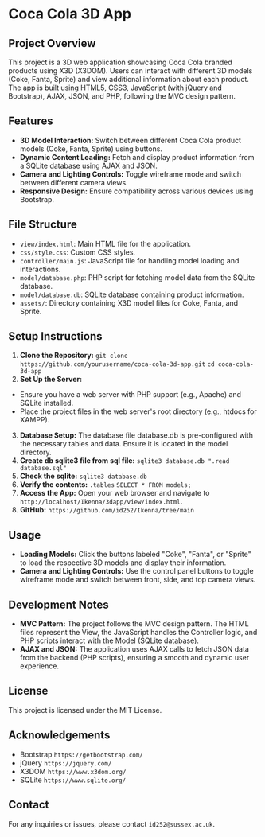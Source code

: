 # Coca Cola 3D App

## Project Overview
This project is a 3D web application showcasing Coca Cola branded products using X3D (X3DOM). Users can interact with different 3D models (Coke, Fanta, Sprite) and view additional information about each product. The app is built using HTML5, CSS3, JavaScript (with jQuery and Bootstrap), AJAX, JSON, and PHP, following the MVC design pattern.

## Features
- **3D Model Interaction:** Switch between different Coca Cola product models (Coke, Fanta, Sprite) using buttons.
- **Dynamic Content Loading:** Fetch and display product information from a SQLite database using AJAX and JSON.
- **Camera and Lighting Controls:** Toggle wireframe mode and switch between different camera views.
- **Responsive Design:** Ensure compatibility across various devices using Bootstrap.

## File Structure
- `view/index.html`: Main HTML file for the application.
- `css/style.css`: Custom CSS styles.
- `controller/main.js`: JavaScript file for handling model loading and interactions.
- `model/database.php`: PHP script for fetching model data from the SQLite database.
- `model/database.db`: SQLite database containing product information.
- `assets/`: Directory containing X3D model files for Coke, Fanta, and Sprite.

## Setup Instructions
1. **Clone the Repository:**
   ```git clone https://github.com/yourusername/coca-cola-3d-app.git```
   ```cd coca-cola-3d-app```
2. **Set Up the Server:**
 - Ensure you have a web server with PHP support (e.g., Apache) and SQLite installed.
 - Place the project files in the web server's root directory (e.g., htdocs for XAMPP).
3. **Database Setup:** The database file database.db is pre-configured with the necessary tables and data. Ensure it is located in the model directory.
4. **Create db sqlite3 file from sql file:** ```sqlite3 database.db ".read database.sql"```
5. **Check the sqlite:** ```sqlite3 database.db```
6. **Verify the contents:**
   ```.tables```
   ```SELECT * FROM models;```
7. **Access the App:** Open your web browser and navigate to `http://localhost/Ikenna/3dapp/view/index.html`.
8. **GitHub:** `https://github.com/id252/Ikenna/tree/main`

## Usage
- **Loading Models:** Click the buttons labeled "Coke", "Fanta", or "Sprite" to load the respective 3D models and display their information.
- **Camera and Lighting Controls:** Use the control panel buttons to toggle wireframe mode and switch between front, side, and top camera views.

## Development Notes
- **MVC Pattern:** The project follows the MVC design pattern. The HTML files represent the View, the JavaScript handles the Controller logic, and PHP scripts interact with the Model (SQLite database).
- **AJAX and JSON:** The application uses AJAX calls to fetch JSON data from the backend (PHP scripts), ensuring a smooth and dynamic user experience.

## License
This project is licensed under the MIT License.

## Acknowledgements
- Bootstrap `https://getbootstrap.com/`
- jQuery `https://jquery.com/`
- X3DOM `https://www.x3dom.org/`
- SQLite `https://www.sqlite.org/`

## Contact
For any inquiries or issues, please contact `id252@sussex.ac.uk`.
